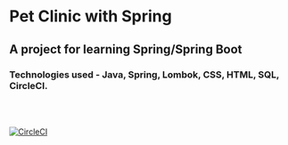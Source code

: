# Pet Clinic with Spring

## A project for learning Spring/Spring Boot


### Technologies used - Java, Spring, Lombok, CSS, HTML, SQL, CircleCI.
<br/><br/>




[![CircleCI](https://dl.circleci.com/status-badge/img/circleci/QUurvWF1w4GgcneKMi8miF/KbfDzeMQuKUve2SooBSiBJ/tree/main.svg?style=svg)](https://dl.circleci.com/status-badge/redirect/circleci/QUurvWF1w4GgcneKMi8miF/KbfDzeMQuKUve2SooBSiBJ/tree/main)

